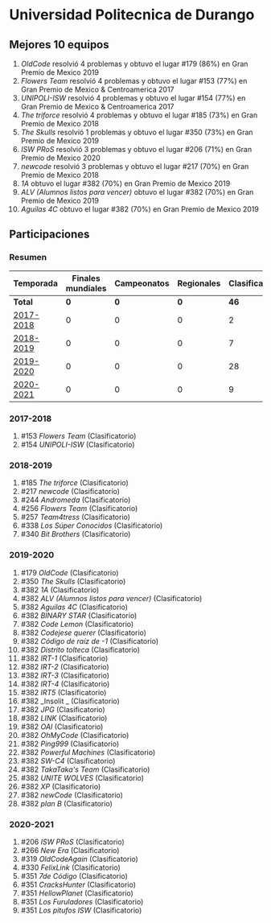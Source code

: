 # Universidad Politecnica de Durango

## Mejores 10 equipos

1. _OldCode_ resolvió 4 problemas y obtuvo el lugar #179 (86%) en Gran Premio de Mexico 2019
1. _Flowers Team_ resolvió 4 problemas y obtuvo el lugar #153 (77%) en Gran Premio de Mexico & Centroamerica 2017
1. _UNIPOLI-ISW_ resolvió 4 problemas y obtuvo el lugar #154 (77%) en Gran Premio de Mexico & Centroamerica 2017
1. _The triforce_ resolvió 4 problemas y obtuvo el lugar #185 (73%) en Gran Premio de Mexico 2018
1. _The Skulls_ resolvió 1 problemas y obtuvo el lugar #350 (73%) en Gran Premio de Mexico 2019
1. _ISW PRoS_ resolvió 3 problemas y obtuvo el lugar #206 (71%) en Gran Premio de Mexico 2020
1. _newcode_ resolvió 3 problemas y obtuvo el lugar #217 (70%) en Gran Premio de Mexico 2018
1. _1A_ obtuvo el lugar #382 (70%) en Gran Premio de Mexico 2019
1. _ALV (Alumnos listos para vencer)_ obtuvo el lugar #382 (70%) en Gran Premio de Mexico 2019
1. _Aguilas 4C_ obtuvo el lugar #382 (70%) en Gran Premio de Mexico 2019

## Participaciones

### Resumen

| Temporada | Finales mundiales | Campeonatos | Regionales | Clasificatorios | Equipos |
| --- | --- | --- | --- | --- | --- |
| **Total** | **0** | **0** | **0** | **46** | **46** |
| [2017-2018](#2017-2018) | 0 | 0 | 0 | 2 | 2 |
| [2018-2019](#2018-2019) | 0 | 0 | 0 | 7 | 7 |
| [2019-2020](#2019-2020) | 0 | 0 | 0 | 28 | 28 |
| [2020-2021](#2020-2021) | 0 | 0 | 0 | 9 | 9 |

### 2017-2018

1. #153 _Flowers Team_ (Clasificatorio)
1. #154 _UNIPOLI-ISW_ (Clasificatorio)

### 2018-2019

1. #185 _The triforce_ (Clasificatorio)
1. #217 _newcode_ (Clasificatorio)
1. #244 _Andromeda_ (Clasificatorio)
1. #256 _Flowers Team_ (Clasificatorio)
1. #257 _Team4tress_ (Clasificatorio)
1. #338 _Los Súper Conocidos_ (Clasificatorio)
1. #340 _Bit Brothers_ (Clasificatorio)

### 2019-2020

1. #179 _OldCode_ (Clasificatorio)
1. #350 _The Skulls_ (Clasificatorio)
1. #382 _1A_ (Clasificatorio)
1. #382 _ALV (Alumnos listos para vencer)_ (Clasificatorio)
1. #382 _Aguilas 4C_ (Clasificatorio)
1. #382 _BINARY STAR_ (Clasificatorio)
1. #382 _Code Lemon_ (Clasificatorio)
1. #382 _Codejese querer_ (Clasificatorio)
1. #382 _Código de raíz de -1_ (Clasificatorio)
1. #382 _Distrito tolteca_ (Clasificatorio)
1. #382 _IRT-1_ (Clasificatorio)
1. #382 _IRT-2_ (Clasificatorio)
1. #382 _IRT-3_ (Clasificatorio)
1. #382 _IRT-4_ (Clasificatorio)
1. #382 _IRT5_ (Clasificatorio)
1. #382 _Insolit _ (Clasificatorio)
1. #382 _JPG_ (Clasificatorio)
1. #382 _LINK_ (Clasificatorio)
1. #382 _OAI_ (Clasificatorio)
1. #382 _OhMyCode_ (Clasificatorio)
1. #382 _Ping999_ (Clasificatorio)
1. #382 _Powerful Machines_ (Clasificatorio)
1. #382 _SW-C4_ (Clasificatorio)
1. #382 _TakaTaka's Team_ (Clasificatorio)
1. #382 _UNITE WOLVES_ (Clasificatorio)
1. #382 _XP_ (Clasificatorio)
1. #382 _newCode_ (Clasificatorio)
1. #382 _plan B_ (Clasificatorio)

### 2020-2021

1. #206 _ISW PRoS_ (Clasificatorio)
1. #266 _New Era_ (Clasificatorio)
1. #319 _OldCodeAgain_ (Clasificatorio)
1. #330 _FelixLink_ (Clasificatorio)
1. #351 _7de Código_ (Clasificatorio)
1. #351 _CracksHunter_ (Clasificatorio)
1. #351 _HellowPlanet_ (Clasificatorio)
1. #351 _Los Furuladores_ (Clasificatorio)
1. #351 _Los pitufos ISW_ (Clasificatorio)



